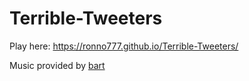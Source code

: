 # Terrible-Tweeters
 
Play here: https://ronno777.github.io/Terrible-Tweeters/


Music provided by <a href="https://opengameart.org/users/bart" target="_blank">bart</a>

